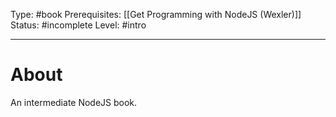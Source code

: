 Type: #book
Prerequisites: [[Get Programming with NodeJS (Wexler)]]
Status: #incomplete 
Level: #intro 

----
# About

An intermediate NodeJS book.